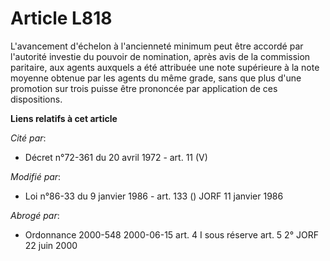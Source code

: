 # Article L818

L'avancement d'échelon à l'ancienneté minimum peut être accordé par l'autorité investie du pouvoir de nomination, après avis
de la commission paritaire, aux agents auxquels a été attribuée une note supérieure à la note moyenne obtenue par les agents
du même grade, sans que plus d'une promotion sur trois puisse être prononcée par application de ces dispositions.

**Liens relatifs à cet article**

_Cité par_:

  - Décret n°72-361 du 20 avril 1972 - art. 11 (V)

_Modifié par_:

  - Loi n°86-33 du 9 janvier 1986 - art. 133 () JORF 11 janvier 1986

_Abrogé par_:

  - Ordonnance 2000-548 2000-06-15 art. 4 I sous réserve art. 5 2° JORF 22 juin 2000
